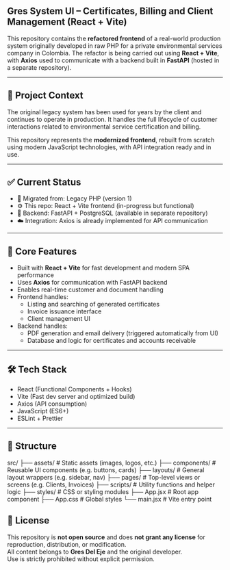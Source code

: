 ## Gres System UI – Certificates, Billing and Client Management (React + Vite)

This repository contains the **refactored frontend** of a real-world production system originally developed in raw PHP for a private environmental services company in Colombia. The refactor is being carried out using **React + Vite**, with **Axios** used to communicate with a backend built in **FastAPI** (hosted in a separate repository).

---

## 🧩 Project Context

The original legacy system has been used for years by the client and continues to operate in production. It handles the full lifecycle of customer interactions related to environmental service certification and billing.

This repository represents the **modernized frontend**, rebuilt from scratch using modern JavaScript technologies, with API integration ready and in use.

---

## ✅ Current Status

- 🔄 Migrated from: Legacy PHP (version 1)
- ⚙️ This repo: React + Vite frontend (in-progress but functional)
- 🔗 Backend: FastAPI + PostgreSQL (available in separate repository)
- ☁️ Integration: Axios is already implemented for API communication

---

## 🚀 Core Features

- Built with **React + Vite** for fast development and modern SPA performance
- Uses **Axios** for communication with FastAPI backend
- Enables real-time customer and document handling
- Frontend handles:
  - Listing and searching of generated certificates
  - Invoice issuance interface
  - Client management UI
- Backend handles:
  - PDF generation and email delivery (triggered automatically from UI)
  - Database and logic for certificates and accounts receivable

---

## 🛠️ Tech Stack

- React (Functional Components + Hooks)
- Vite (Fast dev server and optimized build)
- Axios (API consumption)
- JavaScript (ES6+)
- ESLint + Prettier

---

## 📁 Structure

src/
├── assets/ # Static assets (images, logos, etc.)
├── components/ # Reusable UI components (e.g. buttons, cards)
├── layouts/ # General layout wrappers (e.g. sidebar, nav)
├── pages/ # Top-level views or screens (e.g. Clients, Invoices)
├── scripts/ # Utility functions and helper logic
├── styles/ # CSS or styling modules
├── App.jsx # Root app component
├── App.css # Global styles
└── main.jsx # Vite entry point

## 🛑 License

This repository is **not open source** and does **not grant any license** for reproduction, distribution, or modification.  
All content belongs to **Gres Del Eje** and the original developer.  
Use is strictly prohibited without explicit permission.



